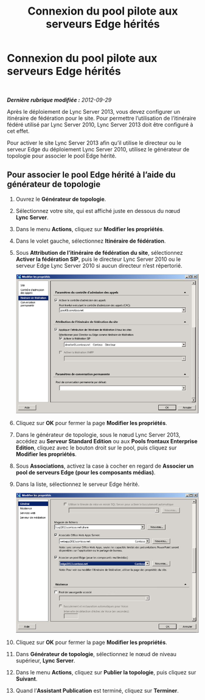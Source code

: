 ﻿---
title: Connexion du pool pilote aux serveurs Edge hérités
TOCTitle: Connexion du pool pilote aux serveurs Edge hérités
ms:assetid: c3b67220-5705-47f6-852e-415204f3626c
ms:mtpsurl: https://technet.microsoft.com/fr-fr/library/JJ721875(v=OCS.15)
ms:contentKeyID: 49891528
ms.date: 05/20/2016
mtps_version: v=OCS.15
ms.translationtype: HT
---

# Connexion du pool pilote aux serveurs Edge hérités

 

_**Dernière rubrique modifiée :** 2012-09-29_

Après le déploiement de Lync Server 2013, vous devez configurer un itinéraire de fédération pour le site. Pour permettre l’utilisation de l’itinéraire fédéré utilisé par Lync Server 2010, Lync Server 2013 doit être configuré à cet effet.

Pour activer le site Lync Server 2013 afin qu’il utilise le directeur ou le serveur Edge du déploiement Lync Server 2010, utilisez le générateur de topologie pour associer le pool Edge hérité.

## Pour associer le pool Edge hérité à l’aide du générateur de topologie

1.  Ouvrez le **Générateur de topologie**.

2.  Sélectionnez votre site, qui est affiché juste en dessous du nœud **Lync Server**.

3.  Dans le menu **Actions**, cliquez sur **Modifier les propriétés**.

4.  Dans le volet gauche, sélectionnez **Itinéraire de fédération**.

5.  Sous **Attribution de l’itinéraire de fédération du site**, sélectionnez **Activer la fédération SIP**, puis le directeur Lync Server 2010 ou le serveur Edge Lync Server 2010 si aucun directeur n’est répertorié.
    
    ![Modifier les propriétés, page Itinéraire de fédération](images/JJ721875.5f1d04c3-c724-426d-b27d-3fe89c6c5cfb(OCS.15).jpg "Modifier les propriétés, page Itinéraire de fédération")  

6.  Cliquez sur **OK** pour fermer la page **Modifier les propriétés**.

7.  Dans le générateur de topologie, sous le nœud Lync Server 2013, accédez au **Serveur Standard Edition** ou aux **Pools frontaux Enterprise Edition**, cliquez avec le bouton droit sur le pool, puis cliquez sur **Modifier les propriétés**.

8.  Sous **Associations**, activez la case à cocher en regard de **Associer un pool de serveurs Edge (pour les composants médias)**.

9.  Dans la liste, sélectionnez le serveur Edge hérité.
    
    ![Boîte de dialogue Modifier les propriétés, sélectionner le serveur Edge hérité](images/JJ721875.feae8156-540e-4804-bb0a-2b5736ec2900(OCS.15).jpg "Boîte de dialogue Modifier les propriétés, sélectionner le serveur Edge hérité")  

10. Cliquez sur **OK** pour fermer la page **Modifier les propriétés**.

11. Dans **Générateur de topologie**, sélectionnez le nœud de niveau supérieur, **Lync Server**.

12. Dans le menu **Actions**, cliquez sur **Publier la topologie**, puis cliquez sur **Suivant**.

13. Quand l’**Assistant Publication** est terminé, cliquez sur **Terminer**.


